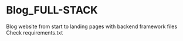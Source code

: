 # Blog_FULL-STACK
Blog website from start to landing pages with backend framework files
Check requirements.txt

